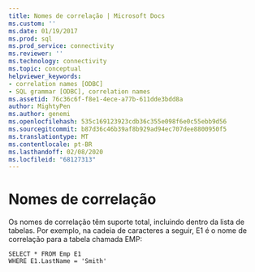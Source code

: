 ```yaml
---
title: Nomes de correlação | Microsoft Docs
ms.custom: ''
ms.date: 01/19/2017
ms.prod: sql
ms.prod_service: connectivity
ms.reviewer: ''
ms.technology: connectivity
ms.topic: conceptual
helpviewer_keywords:
- correlation names [ODBC]
- SQL grammar [ODBC], correlation names
ms.assetid: 76c36c6f-f8e1-4ece-a77b-611dde3bdd8a
author: MightyPen
ms.author: genemi
ms.openlocfilehash: 535c169123923cdb36c355e098f6e0c55ebb9d56
ms.sourcegitcommit: b87d36c46b39af8b929ad94ec707dee8800950f5
ms.translationtype: MT
ms.contentlocale: pt-BR
ms.lasthandoff: 02/08/2020
ms.locfileid: "68127313"
---
```

# <a name="correlation-names"></a>Nomes de correlação
Os nomes de correlação têm suporte total, incluindo dentro da lista de tabelas. Por exemplo, na cadeia de caracteres a seguir, E1 é o nome de correlação para a tabela chamada EMP:  
  
```  
SELECT * FROM Emp E1   
WHERE E1.LastName = 'Smith'  
```
